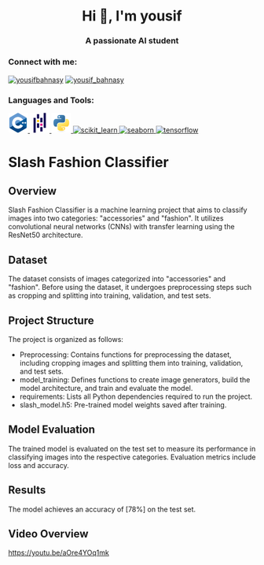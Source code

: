 <h1 align="center">Hi 👋, I'm yousif</h1>
<h3 align="center">A passionate AI student</h3>


<h3 align="left">Connect with me:</h3>
<p align="left">
<a href="https://linkedin.com/in/yousifbahnasy" target="blank"><img align="center" src="https://raw.githubusercontent.com/rahuldkjain/github-profile-readme-generator/master/src/images/icons/Social/linked-in-alt.svg" alt="yousifbahnasy" height="30" width="40" /></a>
<a href="https://instagram.com/yousif_bahnasy" target="blank"><img align="center" src="https://raw.githubusercontent.com/rahuldkjain/github-profile-readme-generator/master/src/images/icons/Social/instagram.svg" alt="yousif_bahnasy" height="30" width="40" /></a>
</p>

<h3 align="left">Languages and Tools:</h3>
<p align="left"> <a href="https://www.w3schools.com/cpp/" target="_blank" rel="noreferrer"> <img src="https://raw.githubusercontent.com/devicons/devicon/master/icons/cplusplus/cplusplus-original.svg" alt="cplusplus" width="40" height="40"/> </a> <a href="https://pandas.pydata.org/" target="_blank" rel="noreferrer"> <img src="https://raw.githubusercontent.com/devicons/devicon/2ae2a900d2f041da66e950e4d48052658d850630/icons/pandas/pandas-original.svg" alt="pandas" width="40" height="40"/> </a> <a href="https://www.python.org" target="_blank" rel="noreferrer"> <img src="https://raw.githubusercontent.com/devicons/devicon/master/icons/python/python-original.svg" alt="python" width="40" height="40"/> </a> <a href="https://scikit-learn.org/" target="_blank" rel="noreferrer"> <img src="https://upload.wikimedia.org/wikipedia/commons/0/05/Scikit_learn_logo_small.svg" alt="scikit_learn" width="40" height="40"/> </a> <a href="https://seaborn.pydata.org/" target="_blank" rel="noreferrer"> <img src="https://seaborn.pydata.org/_images/logo-mark-lightbg.svg" alt="seaborn" width="40" height="40"/> </a> <a href="https://www.tensorflow.org" target="_blank" rel="noreferrer"> <img src="https://www.vectorlogo.zone/logos/tensorflow/tensorflow-icon.svg" alt="tensorflow" width="40" height="40"/> </a> </p>

# Slash Fashion Classifier

## Overview
Slash Fashion Classifier is a machine learning project that aims to classify images into two categories: "accessories" and "fashion". It utilizes convolutional neural networks (CNNs) with transfer learning using the ResNet50 architecture.



## Dataset
The dataset consists of images categorized into "accessories" and "fashion". Before using the dataset, it undergoes preprocessing steps such as cropping and splitting into training, validation, and test sets.

## Project Structure
The project is organized as follows:
- Preprocessing: Contains functions for preprocessing the dataset, including cropping images and splitting them into training, validation, and test sets.
- model_training: Defines functions to create image generators, build the model architecture, and train and evaluate the model.
- requirements: Lists all Python dependencies required to run the project.
- slash_model.h5: Pre-trained model weights saved after training.

## Model Evaluation
The trained model is evaluated on the test set to measure its performance in classifying images into the respective categories. Evaluation metrics include loss and accuracy.

## Results
The model achieves an accuracy of [78%] on the test set.

## Video Overview
https://youtu.be/aOre4YOq1mk
